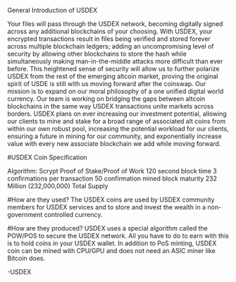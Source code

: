 General Introduction of USDEX

Your files will pass through the USDEX network, becoming digitally signed across any additional blockchains of your choosing.
With USDEX, your encrypted transactions result in files being verified and stored forever across multiple blockchain ledgers;
adding an uncompromising level of security by allowing other blockchains to store the hash while simultaneously making man-in-the-middle attacks more difficult than ever before.
This heightened sense of security will allow us to further polarize USDEX from the rest of the emerging altcoin market,
proving the original spirit of USDE is still with us moving forward after the coinswap. Our mission is to expand on our moral philosophy of a one unified digital world currency. 
Our team is working on bridging the gaps between altcoin blockchains in the same way USDEX transactions unite markets across borders. USDEX plans on ever increasing our investment potential, 
allowing our clients to mine and stake for a broad range of associated alt coins from within our own robust pool,
increasing the potential workload for our clients, ensuring a future in mining for our community, and exponentially increase value with every new associate blockchain we add while moving forward. 

#USDEX Coin Specification

Algorithm: Scrypt Proof of Stake/Proof of Work 
120 second block time 
3 confirmations per transaction 
50 confirmation mined block maturity 
232 Million (232,000,000) Total Supply

#How are they used?
The USDEX coins are used by USDEX community members for USDEX services and to store and invest the wealth in a non-government controlled currency.

#How are they produced?
USDEX uses a special algorithm called the POW/POS to secure the USDEX network. All you have to do to earn with this is to hold coins in your USDEX wallet. In addition to PoS minting, USDEX coin can be mined with CPU/GPU and does not need an ASIC miner like Bitcoin does.

-USDEX

